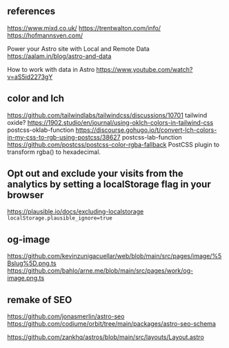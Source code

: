 ## references

https://www.mixd.co.uk/
https://trentwalton.com/info/
https://hofmannsven.com/

Power your Astro site with Local and Remote Data
https://aalam.in/blog/astro-and-data

How to work with data in Astro
https://www.youtube.com/watch?v=aS5id2273gY

## color and lch

https://github.com/tailwindlabs/tailwindcss/discussions/10701 tailwind oxide?
https://1902.studio/en/journal/using-oklch-colors-in-tailwind-css postcss-oklab-function
https://discourse.gohugo.io/t/convert-lch-colors-in-my-css-to-rgb-using-postcss/38627 postcss-lab-function
https://github.com/postcss/postcss-color-rgba-fallback PostCSS plugin to transform rgba() to hexadecimal.

## Opt out and exclude your visits from the analytics by setting a localStorage flag in your browser

https://plausible.io/docs/excluding-localstorage `localStorage.plausible_ignore=true`

## og-image

https://github.com/kevinzunigacuellar/web/blob/main/src/pages/image/%5Bslug%5D.png.ts
https://github.com/bahlo/arne.me/blob/main/src/pages/work/og-image.png.ts

## remake of SEO

https://github.com/jonasmerlin/astro-seo
https://github.com/codiume/orbit/tree/main/packages/astro-seo-schema

https://github.com/zankhq/astros/blob/main/src/layouts/Layout.astro
